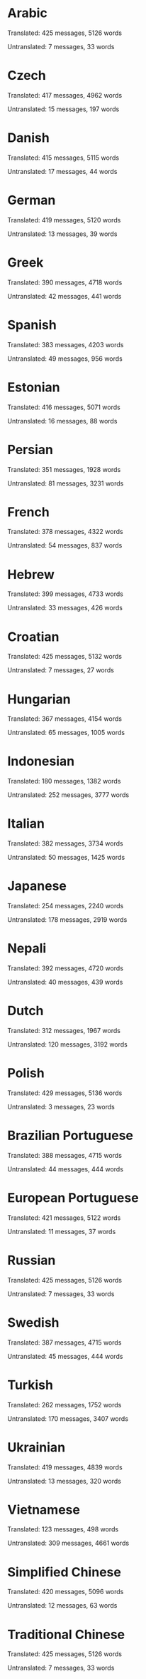 # Arabic

Translated: 425 messages, 5126 words

Untranslated: 7 messages, 33 words

# Czech

Translated: 417 messages, 4962 words

Untranslated: 15 messages, 197 words

# Danish

Translated: 415 messages, 5115 words

Untranslated: 17 messages, 44 words

# German

Translated: 419 messages, 5120 words

Untranslated: 13 messages, 39 words

# Greek

Translated: 390 messages, 4718 words

Untranslated: 42 messages, 441 words

# Spanish

Translated: 383 messages, 4203 words

Untranslated: 49 messages, 956 words

# Estonian

Translated: 416 messages, 5071 words

Untranslated: 16 messages, 88 words

# Persian

Translated: 351 messages, 1928 words

Untranslated: 81 messages, 3231 words

# French

Translated: 378 messages, 4322 words

Untranslated: 54 messages, 837 words

# Hebrew

Translated: 399 messages, 4733 words

Untranslated: 33 messages, 426 words

# Croatian

Translated: 425 messages, 5132 words

Untranslated: 7 messages, 27 words

# Hungarian

Translated: 367 messages, 4154 words

Untranslated: 65 messages, 1005 words

# Indonesian

Translated: 180 messages, 1382 words

Untranslated: 252 messages, 3777 words

# Italian

Translated: 382 messages, 3734 words

Untranslated: 50 messages, 1425 words

# Japanese

Translated: 254 messages, 2240 words

Untranslated: 178 messages, 2919 words

# Nepali

Translated: 392 messages, 4720 words

Untranslated: 40 messages, 439 words

# Dutch

Translated: 312 messages, 1967 words

Untranslated: 120 messages, 3192 words

# Polish

Translated: 429 messages, 5136 words

Untranslated: 3 messages, 23 words

# Brazilian Portuguese

Translated: 388 messages, 4715 words

Untranslated: 44 messages, 444 words

# European Portuguese

Translated: 421 messages, 5122 words

Untranslated: 11 messages, 37 words

# Russian

Translated: 425 messages, 5126 words

Untranslated: 7 messages, 33 words

# Swedish

Translated: 387 messages, 4715 words

Untranslated: 45 messages, 444 words

# Turkish

Translated: 262 messages, 1752 words

Untranslated: 170 messages, 3407 words

# Ukrainian

Translated: 419 messages, 4839 words

Untranslated: 13 messages, 320 words

# Vietnamese

Translated: 123 messages, 498 words

Untranslated: 309 messages, 4661 words

# Simplified Chinese

Translated: 420 messages, 5096 words

Untranslated: 12 messages, 63 words

# Traditional Chinese

Translated: 425 messages, 5126 words

Untranslated: 7 messages, 33 words
